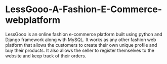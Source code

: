 # LessGooo-A-Fashion-E-Commerce-webplatform
LessGooo is an online fashion e-commerce platform built using python and Django framework along with MySQL. It works as any other fashion web platform that allows the customers to create their own unique profile and buy their products. It also allows the seller to register themselves to the website and keep track of their orders.
